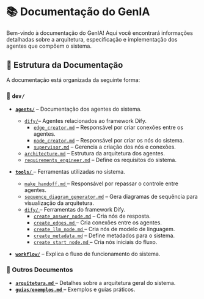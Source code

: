 # 📚 Documentação do GenIA

Bem-vindo à documentação do GenIA! Aqui você encontrará informações detalhadas sobre a arquitetura, especificação e implementação dos agentes que compõem o sistema.

## 📂 Estrutura da Documentação

A documentação está organizada da seguinte forma:

### 📌 `dev/`

- [**`agents/`**](./dev/agents/) – Documentação dos agentes do sistema.
  - [`dify/`](./dev/agents/dify/)– Agentes relacionados ao framework Dify.
    - [`edge_creator.md`](./dev/agents/dify/edge_creator.md) – Responsável por criar conexões entre os agentes.
    - [`node_creator.md`](./dev/agents/dify/node_creator.md) – Responsável por criar os nós do sistema.
    - [`supervisor.md`](./dev/agents/dify/supervisor.md) – Gerencia a criação dos nós e conexões.
  - [`architecture.md`](./dev/agents/architecture.md) – Estrutura da arquitetura dos agentes.
  - [`requirements_engineer.md`](./dev/agents/requirements_engineer.md) – Define os requisitos do sistema.

- [**`tools/`** ](./dev/tools/)– Ferramentas utilizadas no sistema.
  - [`make_handoff.md` ](./dev/tools/make_handoff.md)– Responsável por repassar o controle entre agentes.
  - [`sequence_diagram_generator.md`](./dev/tools/sequence_diagram_generator.md) – Gera diagramas de sequência para visualização da arquitetura.
  - [`dify/` ](./dev/tools/dify/)– Ferramentas do framework Dify.
    - [`create_answer_node.md`](./dev/tools/dify/create_answer_node.md) – Cria nós de resposta.
    - [`create_edges.md` ](./dev/tools/dify/create_edges.md)– Cria conexões entre os agentes.
    - [`create_llm_node.md` ](./dev/tools/dify/create_llm_node.md)– Cria nós de modelo de linguagem.
    - [`create_metadata.md`](./dev/tools/dify/create_metadata.md) – Define metadados para o sistema.
    - [`create_start_node.md` ](./dev/tools/dify/create_start_node.md)– Cria nós iniciais do fluxo.
    
- [**`workflow/`**](./dev/workflow/) – Explica o fluxo de funcionamento do sistema.

### 📖 Outros Documentos
- [**`arquitetura.md`** ](./dev/arquitetura.md)– Detalhes sobre a arquitetura geral do sistema.
- [**`guias/exemplos.md`** ](./guias/exemplos.md)– Exemplos e guias práticos.
